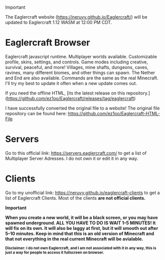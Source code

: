 > [!IMPORTANT]
> The Eaglercraft website (https://neruvy.github.io/Eaglercraft/) will be updated to Eaglercraft 1.12 WASM at 12:00 PM CDT.

# Eaglercraft Browser

Eaglercraft javascript runtime. Multiplayer worlds available. Customizable profile, skins, settings, and controls. Game modes including creative, survival, peaceful, and more! Villages, mine shafts, dungeons, caves, ravines, many different biomes, and other things can spawn. The Nether and End are also available. Commands are the same as the real Minecraft. I'll try my best to update it often when a new update comes out.

If you need the offline HTML, [its the latest release on this repository.]  (https://github.com/ez1oo/Eaglercraft/releases/tag/eaglercraft)

I have successfully converted the original file to a website! The original file repository can be found here: https://github.com/ez1oo/Eaglercraft-HTML-File

# Servers
Go to this official link: https://servers.eaglercraft.com/ to get a list of Multiplayer Server Adresses. I do not own it or edit it in any way.
</p>

# Clients
Go to my unofficial link: https://neruvy.github.io/eaglercraft-clients to get a list of Eaglercraft Clients. Most of the clients <b>are not official clients.

> [!IMPORTANT]
> When you create a new world, it will be a black screen, or you may have spawned underground. <b>ALL YOU HAVE TO DO IS WAIT 1–5 MINUTES!</b> It will fix on its own. It will also be laggy at first, but it will smooth out after 5–10 minutes. <b>Keep in mind that this is an old version of Minecraft and that not everything in the real current Minecraft will be avialable.</b>

<footer><small><b>Disclaimer:</b> I do not own Eaglercraft, and I am not associated with it in any way, this is just a way for people to access it fullscreen on browser.<small><footer>
